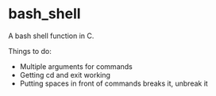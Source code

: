 bash_shell
==========

A bash shell function in C.

Things to do:
* Multiple arguments for commands
* Getting cd and exit working
* Putting spaces in front of commands breaks it, unbreak it